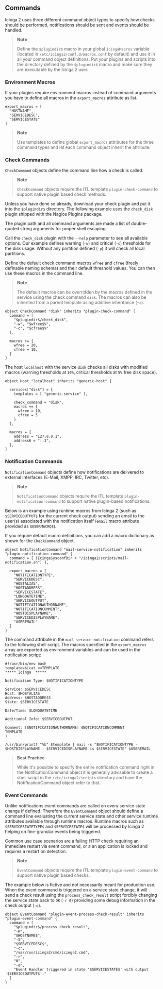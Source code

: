 ## <a id="commands"></a> Commands

Icinga 2 uses three different command object types to specify how
checks should be performed, notifications should be sent and
events should be handled.

> **Note**
>
> Define the `$plugindir$` macro in your global `IcingaMacros` variable
> (located in `/etc/icinga2/conf.d/macros.conf` by default) and use
> it in all your command object definitions.
> Put your plugins and scripts into the directory defined by the `$plugindir$` macro
> and make sure they are executable by the Icinga 2 user.

### <a id="environment-macros"></a> Environment Macros

If your plugins require environment macros instead of command arguments you have
to define all macros in the `export_macros` attribute as list.

    export_macros = [
      "HOSTNAME",
      "SERVICEDESC",
      "SERVICESTATE"
    ]
    
> **Note**
>
> Use templates to define global `export_macros` attributes for the three
> command types and let each command object inherit the attribute.

### <a id="check-commands"></a> Check Commands

`CheckCommand` objects define the command line how a check is called.

> **Note**
>
> `CheckCommand` objects require the ITL template `plugin-check-command`
> to support native plugin based check methods.

Unless you have done so already, download your check plugin and put it
into the `$plugindir$` directory. The following example uses the
`check_disk` plugin shipped with the Nagios Plugins package.

The plugin path and all command arguments are made a list of
double-quoted string arguments for proper shell escaping.

Call the `check_disk` plugin with the `--help` parameter to see
all available options. Our example defines warning (`-w`) and
critical (`-c`) thresholds for the disk usage. Without any
partition defined (`-p`) it will check all local partitions.

Define the default check command macros `wfree` and `cfree` (freely
definable naming schema) and their default threshold values. You can
then use these macros in the command line.

> **Note**
>
> The default macros can be overridden by the macros defined in
> the service using the check command `disk`. The macros can also
> be inherited from a parent template using additive inheritance (`+=`).

    object CheckCommand "disk" inherits "plugin-check-command" {
      command = [
        "$plugindir$/check_disk",
        "-w", "$wfree$%",
        "-c", "$cfree$%"
      ],

      macros += {
        wfree = 20,
        cfree = 10,
      }
    }

The host `localhost` with the service `disk` checks all disks with modified
macros (warning thresholds at `10%`, critical thresholds at `5%` free disk
space).

    object Host "localhost" inherits "generic-host" {

      services["disk"] = {
        templates = [ "generic-service" ],

        check_command = "disk",
        macros += {
          wfree = 10,
          cfree = 5
        }
      },

      macros = {
        address = "127.0.0.1",
        address6 = "::1",
      },
    }
    

### <a id="notification-commands"></a> Notification Commands

`NotificationCommand` objects define how notifications are delivered to external
interfaces (E-Mail, XMPP, IRC, Twitter, etc).

> **Note**
>
> `NotificationCommand` objects require the ITL template `plugin-notification-command`
> to support native plugin-based notifications.

Below is an example using runtime macros from Icinga 2 (such as `$SERVICEOUTPUT$` for
the current check output) sending an email to the user(s) associated with the
notification itself (`email` macro attribute provided as `$USERMACRO$`).

If you require default macro definitions, you can add a macro dictionary as shown for the
`CheckCommand` object.

    object NotificationCommand "mail-service-notification" inherits "plugin-notification-command" {
      command = [ (IcingaSysconfDir + "/icinga2/scripts/mail-notification.sh") ],

      export_macros = [
        "NOTIFICATIONTYPE",
        "SERVICEDESC",
        "HOSTALIAS",
        "HOSTADDRESS",
        "SERVICESTATE",
        "LONGDATETIME",
        "SERVICEOUTPUT",
        "NOTIFICATIONAUTHORNAME",
        "NOTIFICATIONCOMMENT",
        "HOSTDISPLAYNAME",
        "SERVICEDISPLAYNAME",
        "USEREMAIL"
      ]
    }

The command attribute in the `mail-service-notification` command refers to the following
shell script. The macros specified in the `export_macros` array are exported
as environment variables and can be used in the notification script:

    #!/usr/bin/env bash
    template=$(cat <<TEMPLATE
    ***** Icinga  *****

    Notification Type: $NOTIFICATIONTYPE

    Service: $SERVICEDESC
    Host: $HOSTALIAS
    Address: $HOSTADDRESS
    State: $SERVICESTATE

    Date/Time: $LONGDATETIME

    Additional Info: $SERVICEOUTPUT

    Comment: [$NOTIFICATIONAUTHORNAME] $NOTIFICATIONCOMMENT
    TEMPLATE
    )

    /usr/bin/printf "%b" $template | mail -s "$NOTIFICATIONTYPE - $HOSTDISPLAYNAME - $SERVICEDISPLAYNAME is $SERVICESTATE" $USEREMAIL

> **Best Practice**
>
> While it's possible to specify the entire notification command right
> in the NotificationCommand object it is generally advisable to create a
> shell script in the `/etc/icinga2/scripts` directory and have the
> NotificationCommand object refer to that.

### <a id="event-commands"></a> Event Commands

Unlike notifications event commands are called on every service state change
if defined. Therefore the `EventCommand` object should define a command line
evaluating the current service state and other service runtime attributes
available through runtime macros. Runtime macros such as `$SERVICESTATETYPE$`
and `$SERVICESTATE$` will be processed by Icinga 2 helping on fine-granular
events being triggered.

Common use case scenarios are a failing HTTP check requiring an immediate
restart via event command, or a an application is locked and requires
a restart on detection.

> **Note**
>
> `EventCommand` objects require the ITL template `plugin-event-command`
> to support native plugin based checks.

The example below is fictive and not necessarily meant for production use.
When the event command is triggered on a service state change, it will
send a check result using the `process_check_result` script forcibly
changing the service state back to `OK` (`-r 0`) providing some debug
information in the check output (`-o`).

    object EventCommand "plugin-event-process-check-result" inherits "plugin-event-command" {
      command = [ 
        "$plugindir$/process_check_result",
        "-H",
        "$HOSTNAME$",
        "-S",
        "$SERVICEDESC$",
        "-c",
        "/var/run/icinga2/cmd/icinga2.cmd",
        "-r",
        "0",
        "-o",
        "Event Handler triggered in state '$SERVICESTATE$' with output '$SERVICEOUTPUT$'."
      ]       
    }
    

